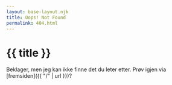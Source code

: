 ```yaml
---
layout: base-layout.njk
title: Oops! Not Found
permalink: 404.html
---
```

  # {{ title }}
  
  Beklager, men jeg kan ikke finne det du leter etter. Prøv igjen via [fremsiden]({{ "/" | url }})?


